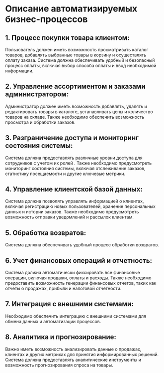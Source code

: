 ﻿# Описание автоматизируемых бизнес-процессов
## 1. Процесс покупки товара клиентом:

   Пользователь должен иметь возможность просматривать каталог товаров, добавлять выбранные товары в корзину и осуществлять оплату заказа. Система должна обеспечивать удобный и безопасный процесс оплаты, включая выбор способа оплаты и ввод необходимой информации.

## 2. Управление ассортиментом и заказами администратором:

   Администратор должен иметь возможность добавлять, удалять и редактировать товары в каталоге, устанавливать цены и количество товаров на складе. Также необходимо обеспечить возможность просмотра и обработки заказов.

## 3. Разграничение доступа и мониторинг состояния системы:

   Система должна предоставлять различные уровни доступа для сотрудников с учетом их ролей . Также необходимо предусмотреть мониторинг состояния системы, включая отслеживание заказов, статистику посещаемости и другие ключевые метрики.

## 4. Управление клиентской базой данных:

   Система должна позволять управлять информацией о клиентах, включая регистрацию новых пользователей, хранение персональных данных и истории заказов. Также необходимо предусмотреть возможность отправки уведомлений и рассылок клиентам.

## 5. Обработка возвратов:

   Система должна обеспечивать удобный процесс обработки возвратов.

## 6. Учет финансовых операций и отчетность:

   Система должна автоматически фиксировать все финансовые операции, включая продажи, оплаты и расходы. Также необходимо предоставить возможность генерации финансовых отчетов, таких как отчеты о продажах, прибыли и налоговой отчетности.

## 7. Интеграция с внешними системами:

   Необходимо обеспечить интеграцию с внешними системами для обмена данных и автоматизации процессов.

## 8. Аналитика и прогнозирование:

   Важно иметь возможность анализировать данные о продажах, клиентах и других метриках для принятия информированных решений. Система должна предоставлять аналитические инструменты и возможность прогнозирования спроса на товары.
